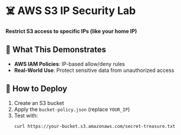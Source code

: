 # ☠️ AWS S3 IP Security Lab  
**Restrict S3 access to specific IPs (like your home IP)**  

## 🔧 What This Demonstrates  
- **AWS IAM Policies**: IP-based allow/deny rules  
- **Real-World Use**: Protect sensitive data from unauthorized access  

## 🚀 How to Deploy  
1. Create an S3 bucket  
2. Apply the `bucket-policy.json` (replace `YOUR_IP`)  
3. Test with:  
   ```bash
   curl https://your-bucket.s3.amazonaws.com/secret-treasure.txt
